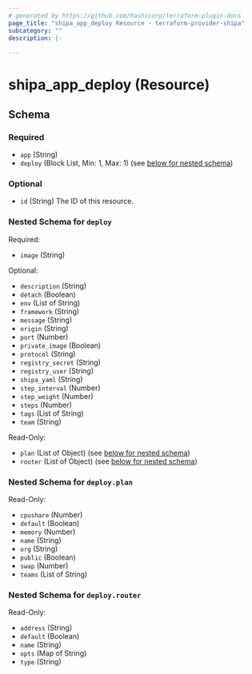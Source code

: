 ```yaml
---
# generated by https://github.com/hashicorp/terraform-plugin-docs
page_title: "shipa_app_deploy Resource - terraform-provider-shipa"
subcategory: ""
description: |-
  
---
```


# shipa_app_deploy (Resource)





<!-- schema generated by tfplugindocs -->
## Schema

### Required

- `app` (String)
- `deploy` (Block List, Min: 1, Max: 1) (see [below for nested schema](#nestedblock--deploy))

### Optional

- `id` (String) The ID of this resource.

<a id="nestedblock--deploy"></a>
### Nested Schema for `deploy`

Required:

- `image` (String)

Optional:

- `description` (String)
- `detach` (Boolean)
- `env` (List of String)
- `framework` (String)
- `message` (String)
- `origin` (String)
- `port` (Number)
- `private_image` (Boolean)
- `protocol` (String)
- `registry_secret` (String)
- `registry_user` (String)
- `shipa_yaml` (String)
- `step_interval` (Number)
- `step_weight` (Number)
- `steps` (Number)
- `tags` (List of String)
- `team` (String)

Read-Only:

- `plan` (List of Object) (see [below for nested schema](#nestedatt--deploy--plan))
- `router` (List of Object) (see [below for nested schema](#nestedatt--deploy--router))

<a id="nestedatt--deploy--plan"></a>
### Nested Schema for `deploy.plan`

Read-Only:

- `cpushare` (Number)
- `default` (Boolean)
- `memory` (Number)
- `name` (String)
- `org` (String)
- `public` (Boolean)
- `swap` (Number)
- `teams` (List of String)


<a id="nestedatt--deploy--router"></a>
### Nested Schema for `deploy.router`

Read-Only:

- `address` (String)
- `default` (Boolean)
- `name` (String)
- `opts` (Map of String)
- `type` (String)


